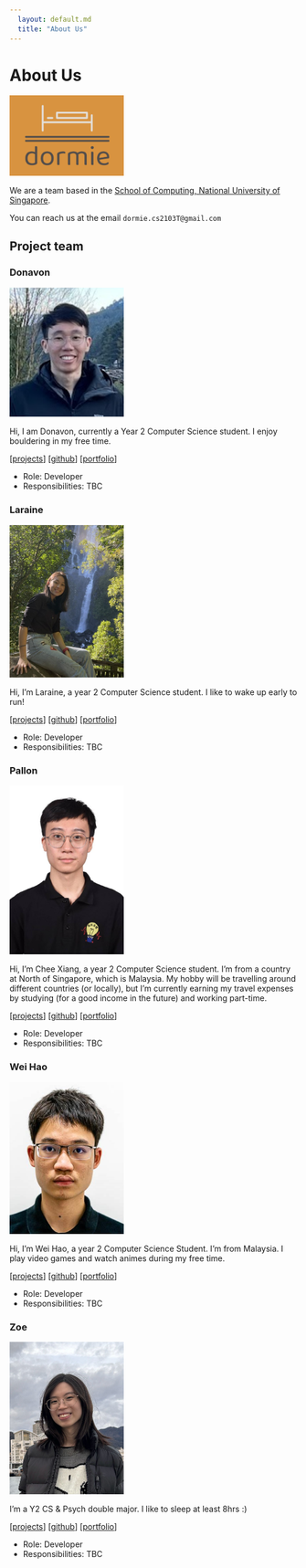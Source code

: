 ```yaml
---
  layout: default.md
  title: "About Us"
---
```


# About Us

<img src="images/dormie.png" width="200px">

We are a team based in the [School of Computing, National University of Singapore](http://www.comp.nus.edu.sg).

You can reach us at the email `dormie.cs2103T@gmail.com`

## Project team

### Donavon

<img src="images/donwong2308.png" width="200px">

Hi, I am Donavon, currently a Year 2 Computer Science student. I enjoy bouldering in my free time.

[[projects]()]
[[github](https://github.com/donwong2308)]
[[portfolio]()]

* Role: Developer
* Responsibilities: TBC

### Laraine

<img src="images/larainezo.png" width="200px">

Hi, I’m Laraine, a year 2 Computer Science student. I like to wake up early to run! 

[[projects](https://larainelwx.wixsite.com/digitalportfolio)]
[[github](http://github.com/larainezo)]
[[portfolio]()]

* Role: Developer
* Responsibilities: TBC

### Pallon

<img src="images/PallonCX.png" width="200px">

Hi, I’m Chee Xiang, a year 2 Computer Science student. I’m from a country at North of Singapore, which is Malaysia. My hobby will be travelling around different countries (or locally), but I’m currently earning my travel expenses by studying (for a good income in the future) and working part-time.  

[[projects]()]
[[github](http://github.com/PallonCX)]
[[portfolio](team/johndoe.md)]

* Role: Developer
* Responsibilities: TBC

### Wei Hao

<img src="images/JustWeiHao.png" width="200px">

Hi, I’m Wei Hao, a year 2 Computer Science Student. I’m from Malaysia. I play video games and watch animes during my free time.  

[[projects]()]
[[github](http://github.com/JustWeiHao)]
[[portfolio]()]

* Role: Developer
* Responsibilities: TBC

### Zoe

<img src="images/nyankoclaws.png" width="200px">

I’m a Y2 CS & Psych double major. I like to sleep at least 8hrs :) 

[[projects]()]
[[github](http://github.com/nyankoclaws)]
[[portfolio]()]

* Role: Developer
* Responsibilities: TBC
